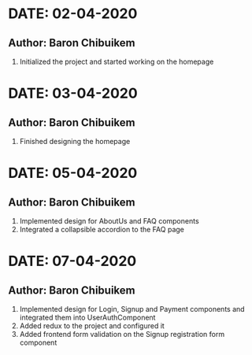# **DATE**: 02-04-2020

## **Author**: Baron Chibuikem

1. Initialized the project and started working on the homepage

# **DATE**: 03-04-2020

## **Author**: Baron Chibuikem

1. Finished designing the homepage

# **DATE**: 05-04-2020

## **Author**: Baron Chibuikem

1. Implemented design for AboutUs and FAQ components
2. Integrated a collapsible accordion to the FAQ page

# **DATE**: 07-04-2020

## **Author**: Baron Chibuikem

1. Implemented design for Login, Signup and Payment components and integrated them into UserAuthComponent
2. Added redux to the project and configured it
3. Added frontend form validation on the Signup registration form component
